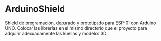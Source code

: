 # ArduinoShield
Shield de programación, depurado y prototipado para ESP-01 con Arduino UNO.
Colocar las librerías en el mismo directorio que el proyecto para adquirir adecuadamente las huellas y modelos 3D.
